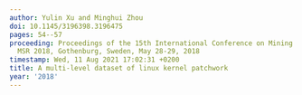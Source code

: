 ```yaml
---
author: Yulin Xu and Minghui Zhou
doi: 10.1145/3196398.3196475
pages: 54--57
proceeding: Proceedings of the 15th International Conference on Mining Software Repositories,
  MSR 2018, Gothenburg, Sweden, May 28-29, 2018
timestamp: Wed, 11 Aug 2021 17:02:31 +0200
title: A multi-level dataset of linux kernel patchwork
year: '2018'
---
```

